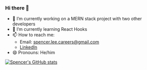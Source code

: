 ### Hi there 👋

- 🔭 I’m currently working on a MERN stack project with two other developers
- 🌱 I’m currently learning React Hooks
- 📫 How to reach me: 
  - Email: spencer.lee.careers@gmail.com
  - [LinkedIn](https://www.linkedin.com/in/spencer-lee-693335186/)
- 😄 Pronouns: He/him


<!--
**Spencer-JLee/Spencer-JLee** is a ✨ _special_ ✨ repository because its `README.md` (this file) appears on your GitHub profile.

Here are some ideas to get you started:
- ⚡ Fun fact: ...

-->

[![Spencer's GitHub stats](https://github-readme-stats.vercel.app/api?username=Spencer-JLee)](https://github.com/anuraghazra/github-readme-stats)
